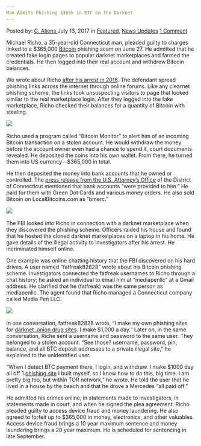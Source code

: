 ```yaml
---
Man Admits Phishing $365k in BTC on the Darknet
---
```

<article class="post-listing post-21256 post type-post status-publish format-standard has-post-thumbnail hentry  tag-365k tag-admits tag-btc tag-darknet tag-man tag-phishing">
    <div class="post-inner">
        <span>Posted by: <a href="https://www.deepdotweb.com/author/caliens/" title="">C. Aliens </a></span>
    <span>July 13, 2017</span>
    <span>in <a href="https://www.deepdotweb.com/category/deepdot-news/" rel="category tag">Featured</a>, <a href="https://www.deepdotweb.com/category/news-updates/" rel="category tag">News Updates</a></span>
    <span><a href="https://www.deepdotweb.com/2017/07/13/man-admits-phishing-365k-btc-darknet/#comments">1 Comment</a></span>
    </p>
    <div class="clear"></div>
    <div class="entry">
    <p>Michael Richo, a 35-year-old Connecticut man, pleaded guilty to charges linked to a $365,000 <a href="https://www.deepdotweb.com/tag/bitcoin/">Bitcoin</a> phishing scam on June 27. He admitted that he created fake login pages to popular darknet marketplaces and farmed the credentials. He then logged into their real account and withdrew Bitcoin balances.</p>
    <p>We wrote about Richo <a href="https://www.deepdotweb.com/2016/10/12/connecticut-man-arrested-phishing-deepweb-logins-stealing-bitcoins/">after his arrest in 2016</a>. The defendant spread phishing links across the internet through online forums. Like any clearnet phishing scheme, the links took unsuspecting visitors to page that looked similar to the real marketplace login. After they logged into the fake marketplace, Richo checked their balances for a quantity of Bitcoin with stealing.</p>
    <p><img class="wp-image-21265 aligncenter" src="/imgs/2017/07/word-image-64.jpeg" srcset="/imgs/2017/07/word-image-64.jpeg 800w, /imgs/2017/07/word-image-64-300x202.jpeg 300w, /imgs/2017/07/word-image-64-290x195.jpeg 290w" sizes="(max-width: 800px) 100vw, 800px" /></p>
    <p>Richo used a program called “Bitcoin Monitor” to alert him of an incoming Bitcoin transaction on a stolen account. He would withdraw the money before the account owner even had a chance to spend it, court documents revealed. He deposited the coins into his own wallet. From there, he turned them into US currency—$365,000 in total.</p>
    <p>He then deposited the money into bank accounts that he owned or controlled. The <a href="https://www.justice.gov/usao-ct/pr/wallingford-man-admits-stealing-bitcoins-dark-web-phishing-scheme">press release from the U.S. Attorney’s Office</a> of the District of Connecticut mentioned that bank accounts “were provided to him.” He paid for them with Green Dot Cards and various money orders. He also sold Bitcoin on LocalBitcoins.com as “bmerc.”</p>
    <p><img class="wp-image-21266 aligncenter" src="/imgs/2017/07/word-image-65.jpeg" srcset="/imgs/2017/07/word-image-65.jpeg 800w, /imgs/2017/07/word-image-65-300x214.jpeg 300w" sizes="(max-width: 800px) 100vw, 800px" /></p>
    <p>The FBI looked into Richo in connection with a darknet marketplace when they discovered the phishing scheme. Officers raided his house and found that he hosted the cloned darknet marketplaces on a laptop in his home. He gave details of the illegal activity to investigators after his arrest. He incriminated himself online.</p>
    <p>One example was online chatting history that the FBI discovered on his hard drives. A user named &#8220;fatfreak82828&#8221; wrote about his Bitcoin phishing scheme. Investigators connected the fatfreak usernames to Richo through a chat history; he asked an individual to email him at “mediapenllc” at a Gmail address. He clarified that he (fatfreak) was the same person as mediapenllc. The agent found that Richo managed a Connecticut company called Media Pen LLC.</p>
    <p><img class="wp-image-21267 aligncenter" src="/imgs/2017/07/word-image-66.jpeg" srcset="/imgs/2017/07/word-image-66.jpeg 800w, /imgs/2017/07/word-image-66-300x100.jpeg 300w" sizes="(max-width: 800px) 100vw, 800px" /></p>
    <p>In one conversation, fatfreak82828 wrote, “I make my own phishing sites for <a href="https://www.deepdotweb.com/2013/10/28/updated-llist-of-hidden-marketplaces-tor-i2p/">darknet .onion drug sites</a>. I make $1,000 a day.” Later on, in the same conversation, Riche sent a username and password to the same user. They belonged to a stolen account. “See those? username, password, pin, balance, and all BTC deposit addresses to a private illegal site,” he explained to the unidentified user.</p>
    <p>“When I detect BTC payment there, I login, and withdraw. I make $1000 day all off 1 <a href="https://www.deepdotweb.com/tag/phishing/">phishing site</a> I built myself, so I know how to do this, big time. I am pretty big too, but within TOR network,&#8221; he wrote. He told the user that he lived in a house by the beach and that he drove a Mercedes “all paid off.”</p>
    <p>He admitted his crimes online, in statements made to investigators, in statements made in court, and when he signed the plea agreement. Richo pleaded guilty to access device fraud and money laundering. He also agreed to forfeit up to $365,000 in money, electronics, and other valuables. Access device fraud brings a 10 year maximum sentence and money laundering brings a 20 year maximum. He is scheduled for sentencing in late September.</p>
    </div>
    <span style="display:none"><a href="https://www.deepdotweb.com/tag/365k/" rel="tag">365k</a> <a href="https://www.deepdotweb.com/tag/admits/" rel="tag">admits</a> <a href="https://www.deepdotweb.com/tag/btc/" rel="tag">btc</a> <a href="https://www.deepdotweb.com/tag/darknet/" rel="tag">darknet</a> <a href="https://www.deepdotweb.com/tag/man/" rel="tag">man</a> <a href="https://www.deepdotweb.com/tag/phishing/" rel="tag">phishing</a></span> <span style="display:none" class="updated">2017-07-13</span>
    <div style="display:none" class="vcard author" itemprop="author" itemscope itemtype="http://schema.org/Person"><strong class="fn" itemprop="name"><a href="https://www.deepdotweb.com/author/caliens/" title="Posts by C. Aliens" rel="author">C. Aliens</a></strong></div>
    </div>
</article>

